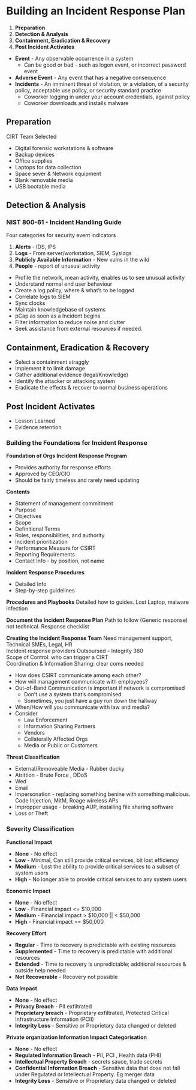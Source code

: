 # Building an Incident Response Plan 

1.	**Preparation**
2.	**Detection & Analysis**
3.	**Containment, Eradication & Recovery**
4.	**Post Incident Activates**

- **Event** - Any observable occurrence in a system
  - Can be good or bad - such as logon event, or incorrect password event
- **Adverse Event** - Any event that has a negative consequence
- **Incidents** - An imminent threat of violation, or a violation, of a security policy, acceptable use policy, or security standard practice
  - Coworker logging in under your account credentials, against policy
  - Coworker downloads and installs malware

## Preparation

CIRT Team Selected  

- Digital forensic workstations & software
- Backup devices
- Office supplies
- Laptops for data collection
- Space sever & Network equipment
- Blank removable media
- USB bootable media

## Detection & Analysis 

### NIST 800-61 - Incident Handling Guide
Four categories for security event indicators 
  1.	**Alerts** - IDS, IPS
  2.	**Logs** - From server/workstation, SIEM, Syslogs
  3.	**Publicly Available Information** - New vulns in the wild
  4.	**People** - report of unusual activity 

- Profile the network, mean activity, enables us to see unusual activity
- Understand normal end user behaviour
- Create a log policy, where & what’s to be logged
- Correlate logs to SIEM
- Sync clocks
- Maintain knowledgebase of systems
- pCap as soon as a Incident begins
- Filter information to reduce noise and clutter
- Seek assistance from external resources if needed.

## Containment, Eradication & Recovery
- Select a containment straggly
- Implement it to limit damage
- Gather additional evidence (legal/Knowledge)
- Identify the attacker or attacking system
- Eradicate the effects & recover to normal business operations

## Post Incident Activates 
- Lesson Learned
- Evidence retention 

### Building the Foundations for Incident Response

**Foundation of Orgs Incident Response Program**  

  -	Provides authority for response efforts
  -	Approved by CEO/CIO
  -	Should be fairly timeless and rarely need updating
  
**Contents**  

  -	Statement of management commitment
  -	Purpose
  -	Objectives
  -	Scope
  -	Definitional Terms
  -	Roles, responsibilities, and authority
  -	Incident prioritization
  -	Performance Measure for CSIRT
  -	Reporting Requirements
  -	Contact Info - by position, not name
  
**Incident Response Procedures**  

  -	Detailed Info
  -	Step-by-step guidelines 

**Procedures and Playbooks** Detailed how to guides. Lost Laptop, malware infection  

**Document the Incident Response Plan** Path to follow (Generic response) not technical. Response checklist 

**Creating the Incident Response Team** 
Need management support, Technical SMEs, Legal, HR  
Incident response providers Outsoursed – Integrity 360  
Scope of Control: who can trigger a CIRT  
Coordination & Information Sharing: clear coms needed  

- How does CSIRT communicate among each other?
-	How will management communicate with employees?
-	Out-of-Band Communication is important if network is compromised  
    -	Don’t use a system that’s compromised
    -	Sometimes, you just have a guy run down the hallway
-	When/How will you communicate with law and media?
-	Consider  
    -	Law Enforcement
    -	Information Sharing Partners
    -	Vendors
    -	Collaterally Affected Orgs
    -	Media or Public or Customers
    
**Threat Classification**  

- External/Removeable Media - Rubber ducky
- Atrittion - Brute Force , DDoS
- Wed
- Email
- Impersonation - replacing something benine with something malicious. Code Injection, MitM, Roage wireless APs
- Impropper usage - breaking AUP, installing file sharing software
- Loss or Theft

### Severity Classification

**Functional Impact**
- **None** - No effect
- **Low** - Minimal, Can still provide critical services, bit lost efficiency
- **Medium** - Lost the ability to provide critical services to a subset of system users
- **High** - No longer able to provide critical services to any system users

**Economic Impact**
- **None** - No effect
- **Low** - Financial impact <= $10,000
- **Medium** - Financial impact > $10,000 || < $50,000
- **High** - Financial impact >= $50,000

**Recovery Effort**
- **Regular** - Time to recovery is predictable with existing resources
- **Supplemented** - Time to recovery is predictable with additional resources
- **Extended** - Time to recovery is unpredictable; additional resources & outside help needed
- **Not Recoverable** - Recovery not possible

**Data Impact**
- **None** - No effect
- **Privacy Breach** - PII exfiltrated 
- **Proprietary breach** - Proprietary exfiltrated, Protected Critical Infrastructure Information (PCII)
- **Integrity Loss** - Sensitive or Proprietary data changed or deleted

**Private organization Information Impact Categorisation**
- **None** - No effect
- **Regulated Information Breach** - PII, PCI , Health data (PHI)
- **Intellectual Property Breach** - secrets sauce, trade secrets
- **Confidential Information Breach** - Sensitive data that dose not fall under Regulated or Intellectual Property. Eg merger data
- **Integrity Loss** - Sensitive or Proprietary data changed or deleted
